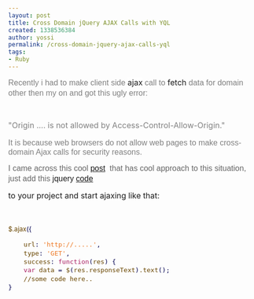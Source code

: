 ```yaml
---
layout: post
title: Cross Domain jQuery AJAX Calls with YQL
created: 1338536384
author: yossi
permalink: /cross-domain-jquery-ajax-calls-yql
tags:
- Ruby
---
```

<p><span style="font-size: medium; "><font color="#808080" face="Tahoma, Verdana, Arial, Helvetica, sans-serif"><span style="line-height: 21px; ">Recently&nbsp;i had to make client side&nbsp;</span></font><span style="background-color: rgb(255, 255, 255); "><span class="J-JK9eJ-PJVNOc" style="background-image: initial; background-attachment: initial; background-origin: initial; background-clip: initial; ">ajax</span></span><font color="#808080" face="Tahoma, Verdana, Arial, Helvetica, sans-serif"><span style="line-height: 21px; ">&nbsp;call to&nbsp;</span></font>fetch<font color="#808080" face="Tahoma, Verdana, Arial, Helvetica, sans-serif"><span style="line-height: 21px; ">&nbsp;data for domain other then my on and got this&nbsp;</span></font><font color="#808080" face="Tahoma, Verdana, Arial, Helvetica, sans-serif"><span style="line-height: 21px; ">ugly&nbsp;error:</span></font></span></p>
<p>&nbsp;</p>
<p style="line-height: 21px; "><span style="font-size: medium; "><span style="color: rgb(128, 128, 128); ">&quot;Origin .... is not allowed by Access-Control-Allow-Origin.&quot;</span></span></p>
<p style="font-family: arial; font-size: small; "><span style="font-size: medium; "><font color="#808080" face="Tahoma, Verdana, Arial, Helvetica, sans-serif"><span style="line-height: 21px; ">It is because&nbsp;</span></font><font color="#808080" face="Verdana, Arial, sans-serif">web browsers do not allow web pages to make cross-domain Ajax calls for security&nbsp;reasons.</font></span></p>
<p style="font-family: arial; font-size: small; "><span style="font-size: medium; "><font color="#666666" face="Tahoma, Verdana, Arial, Helvetica, sans-serif"><span style="line-height: 21px; ">I came&nbsp;across&nbsp;this cool&nbsp;</span></font></span><a href="https://github.com/padolsey/jQuery-Plugins" target="_blank" style="font-family: Tahoma, Verdana, Arial, Helvetica, sans-serif; font-size: 14px; line-height: 21px; "><span style="font-size: medium; ">post</span></a><span style="font-size: medium; "><font color="#666666" face="Tahoma, Verdana, Arial, Helvetica, sans-serif"><span style="line-height: 21px; ">&nbsp;&nbsp;that has cool&nbsp;</span></font><font color="#666666" face="Tahoma, Verdana, Arial, Helvetica, sans-serif"><span style="line-height: 21px; ">approach&nbsp;to this situation, just add this&nbsp;</span></font><span style="background-color: rgb(255, 255, 255); "><span class="J-JK9eJ-PJVNOc" style="font-family: Tahoma, Verdana, Arial, Helvetica, sans-serif; line-height: 21px; background-image: initial; background-attachment: initial; background-origin: initial; background-clip: initial; ">jquery</span></span><font color="#666666" face="Tahoma, Verdana, Arial, Helvetica, sans-serif"><span style="line-height: 21px; ">&nbsp;</span></font></span><a href="https://github.com/padolsey/jQuery-Plugins/blob/master/cross-domain-ajax/jquery.xdomainajax.js" target="_blank" style="font-family: Tahoma, Verdana, Arial, Helvetica, sans-serif; font-size: 14px; line-height: 21px; "><span style="font-size: medium; ">code</span></a></p>
<p style="line-height: 21px; "><span style="font-size: medium; ">to your project and start&nbsp;<span style="background-color: rgb(255, 255, 255); "><span class="J-JK9eJ-PJVNOc" style="background-image: initial; background-attachment: initial; background-origin: initial; background-clip: initial; ">ajaxing</span></span>&nbsp;like that:</span></p>
<p style="line-height: 21px; ">&nbsp;</p>
<p><span style="color: rgb(105, 70, 0); font-size: 13px; line-height: 1.333; ">$.</span><span class="me1" style="color: rgb(105, 70, 0); font-size: 13px; line-height: 1.333; ">ajax</span><span class="br0" style="font-size: 13px; line-height: 1.333; color: rgb(0, 0, 79); ">(</span><span class="br0" style="font-size: 13px; line-height: 1.333; color: rgb(0, 0, 79); ">{</span></p>
<pre class="javascript" style="font-size: 13px; width: auto; clear: none; overflow-x: visible; overflow-y: visible; line-height: 1.333; "><font color="#694600">    url</font><span class="sy0" style="color: rgb(0, 0, 79); ">:</span><font color="#694600"> </font><span class="st0" style="color: rgb(237, 119, 34); ">'http://.....'</span><span class="sy0" style="color: rgb(0, 0, 79); ">,<br /></span><font color="#694600">    type</font><span class="sy0" style="color: rgb(0, 0, 79); ">:</span><font color="#694600"> </font><span class="st0" style="color: rgb(237, 119, 34); ">'GET'</span><span class="sy0" style="color: rgb(0, 0, 79); ">, </span><font color="#694600"><br />    success</font><span class="sy0" style="color: rgb(0, 0, 79); ">:</span><font color="#694600"> </font><span class="kw2" style="color: rgb(170, 32, 99); ">function</span><span class="br0" style="color: rgb(0, 0, 79); ">(</span><font color="#694600">res</font><span class="br0" style="color: rgb(0, 0, 79); ">)</span><font color="#694600"> </font><span class="br0" style="color: rgb(0, 0, 79); ">{ </span><font color="#694600">         </font><span class="kw2" style="color: rgb(170, 32, 99); "><br />    var</span><font color="#694600"> data </font><span class="sy0" style="color: rgb(0, 0, 79); ">=</span><font color="#694600"> $</font><span class="br0" style="color: rgb(0, 0, 79); ">(</span><font color="#694600">res.</font><span class="me1" style="color: rgb(105, 70, 0); ">responseText</span><span class="br0" style="color: rgb(0, 0, 79); ">)</span><font color="#694600">.</font><span class="me1" style="color: rgb(105, 70, 0); ">text</span><span class="br0" style="color: rgb(0, 0, 79); ">(</span><span class="br0" style="color: rgb(0, 0, 79); ">)</span><span class="sy0" style="color: rgb(0, 0, 79); ">;</span><font color="#694600"><br />    //some code here..      </font><span class="br0" style="color: rgb(0, 0, 79); "><br />}&nbsp;</span>
</pre>
<p>&nbsp;</p>
<p>&nbsp;</p>
<p>&nbsp;</p>
<p>&nbsp;</p>
<p>&nbsp;</p>
<p>&nbsp;</p>
<p>&nbsp;</p>
<p>&nbsp;</p>
<p>&nbsp;</p>
<p>&nbsp;</p>
<p>&nbsp;</p>
<p>&nbsp;</p>
<p>&nbsp;</p>
